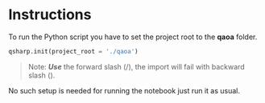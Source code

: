# Instructions

To run the Python script you have to set the project root to the **qaoa** folder.

``` python
qsharp.init(project_root = './qaoa')

```

> Note: ***Use*** the forward slash (/), the import will fail with backward slash (\).

No such setup is needed for running the notebook just run it as usual.
